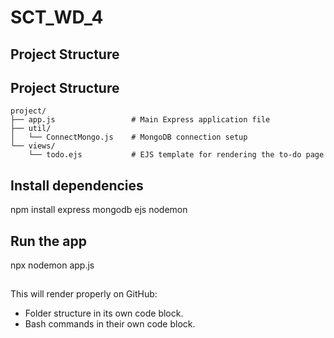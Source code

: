 # SCT_WD_4

## Project Structure


## Project Structure
```
project/
├── app.js                 # Main Express application file
├── util/
│   └── ConnectMongo.js    # MongoDB connection setup
└── views/
    └── todo.ejs           # EJS template for rendering the to-do page
```


## Install dependencies

npm install express mongodb ejs nodemon

## Run the app

npx nodemon app.js

## 
This will render properly on GitHub:  
- Folder structure in its own code block.  
- Bash commands in their own code block.  






